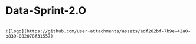 # Data-Sprint-2.O
                                                                                  ![logo](https://github.com/user-attachments/assets/adf282bf-7b9e-42a0-b839-082078f31557)
